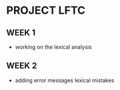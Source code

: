 # PROJECT LFTC

## WEEK 1

- working on the lexical analysis

## WEEK 2 

- adding error messages lexical mistakes
